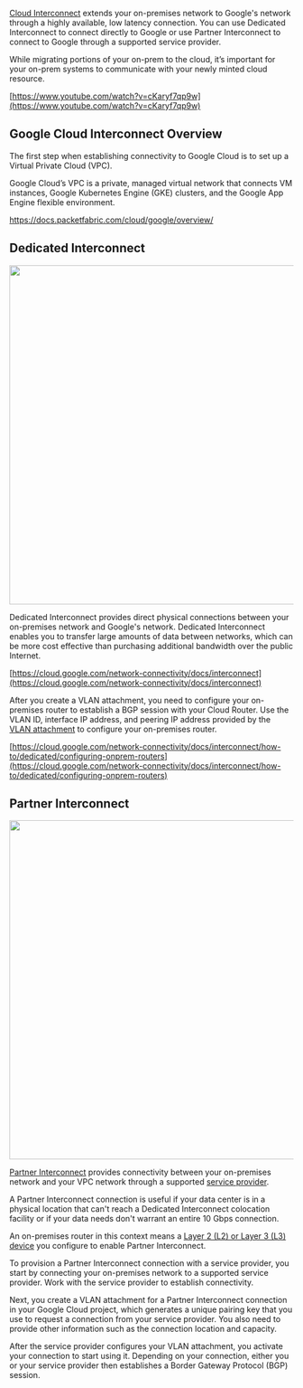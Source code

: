 

[Cloud Interconnect](https://cloud.google.com/network-connectivity/docs/interconnect)    extends your on-premises network to Google's network through a highly available, low latency connection. You can use Dedicated Interconnect to connect directly to Google or use Partner Interconnect to connect to Google through a supported service provider.



While migrating portions of your on-prem to the cloud, it’s important for your on-prem systems to communicate with your newly minted cloud resource.

[https://www.youtube.com/watch?v=cKaryf7qp9w](https://www.youtube.com/watch?v=cKaryf7qp9w)

## Google Cloud Interconnect Overview

The first step when establishing connectivity to Google Cloud is to set up a Virtual Private Cloud (VPC).

Google Cloud’s VPC is a private, managed virtual network that connects VM instances, Google Kubernetes Engine (GKE) clusters, and the Google App Engine flexible environment.



https://docs.packetfabric.com/cloud/google/overview/

## Dedicated Interconnect


<img src="https://docs.packetfabric.com/cloud/google/images/google_overview_dedicated.svg" width="600">

Dedicated Interconnect provides direct physical connections between your on-premises network and Google's network. Dedicated Interconnect enables you to transfer large amounts of data between networks, which can be more cost effective than purchasing additional bandwidth over the public Internet.

[https://cloud.google.com/network-connectivity/docs/interconnect](https://cloud.google.com/network-connectivity/docs/interconnect)

After you create a VLAN attachment, you need to configure your on-premises router to establish a BGP session with your Cloud Router. Use the VLAN ID, interface IP address, and peering IP address provided by the [VLAN attachment](https://cloud.google.com/network-connectivity/docs/interconnect/how-to/dedicated/creating-vlan-attachments) to configure your on-premises router.

[https://cloud.google.com/network-connectivity/docs/interconnect/how-to/dedicated/configuring-onprem-routers](https://cloud.google.com/network-connectivity/docs/interconnect/how-to/dedicated/configuring-onprem-routers)


## Partner Interconnect

<img src="https://docs.packetfabric.com/cloud/google/images/google_overview_hosted.svg" width="600">

[Partner Interconnect](https://cloud.google.com/network-connectivity/docs/interconnect/concepts/partner-overview) provides connectivity between your on-premises network and your VPC network through a supported [service provider](https://cloud.google.com/network-connectivity/docs/interconnect/concepts/service-providers). 

A Partner Interconnect connection is useful if your data center is in a physical location that can't reach a Dedicated Interconnect colocation facility or if your data needs don't warrant an entire 10 Gbps connection.



An on-premises router in this context means a [Layer 2 (L2) or Layer 3 (L3)](https://cloud.google.com/network-connectivity/docs/interconnect/concepts/partner-overview#connectivity-type)  [device](https://cloud.google.com/network-connectivity/docs/interconnect/how-to/partner/configuring-onprem-routers) you configure to enable Partner Interconnect.


To provision a Partner Interconnect connection with a service provider, you start by connecting your on-premises network to a supported service provider. Work with the service provider to establish connectivity.

Next, you create a VLAN attachment for a Partner Interconnect connection in your Google Cloud project, which generates a unique pairing key that you use to request a connection from your service provider. You also need to provide other information such as the connection location and capacity.

After the service provider configures your VLAN attachment, you activate your connection to start using it. Depending on your connection, either you or your service provider then establishes a Border Gateway Protocol (BGP) session.
